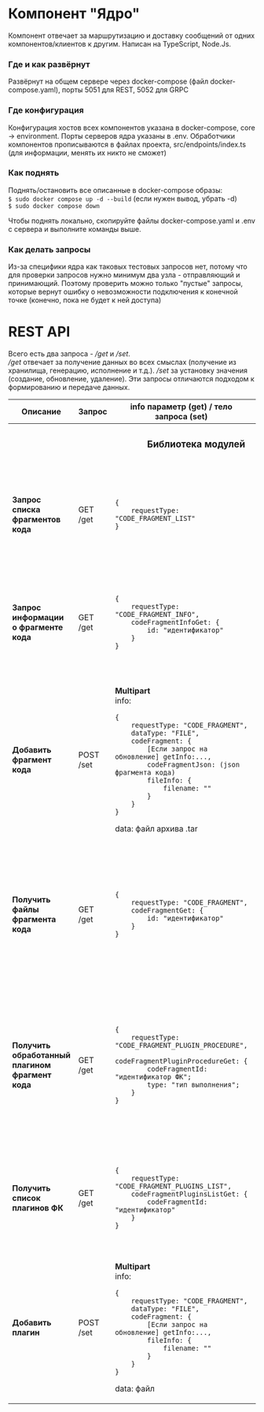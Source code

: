 # Компонент "Ядро"

Компонент отвечает за маршрутизацию и доставку сообщений от одних компонентов/клиентов
к другим. Написан на TypeScript, Node.Js.

### Где и как развёрнут

Развёрнут на общем сервере через docker-compose (файл docker-compose.yaml),
порты 5051 для REST, 5052 для GRPC

### Где конфигурация

Конфигурация хостов всех компонентов указана в docker-compose, core -> environment.
Порты серверов ядра указаны в .env.
Обработчики компонентов прописываются в файлах проекта,
src/endpoints/index.ts (для информации, менять их никто не сможет)

### Как поднять

Поднять/остановить все описанные в docker-compose образы:  
`$ sudo docker compose up -d --build` (если нужен вывод, убрать -d)  
`$ sudo docker compose down`

Чтобы поднять локально, скопируйте файлы docker-compose.yaml и .env с сервера и выполните команды выше.

### Как делать запросы

Из-за специфики ядра как таковых тестовых запросов нет, потому что
для проверки запросов нужно минимум два узла - отправляющий и принимающий.
Поэтому проверить можно только "пустые" запросы, которые вернут ошибку о
невозможности подключения к конечной точке (конечно, пока не будет к ней доступа)

# REST API

Всего есть два запроса - _/get_ и _/set_.  
_/get_ отвечает за получение данных во всех смыслах
(получение из хранилища, генерацию, исполнение и т.д.).
_/set_ за установку значения (создание, обновление, удаление).
Эти запросы отличаются подходом к формированию и передаче данных.
<table>
<thead>
<tr>
<th> Описание </th>
<th> Запрос </th>
<th> info параметр (get) / тело запроса (set) </th>
<th> Ответ </th>
</tr>
</thead>
<tr>
<th colspan="4">

### Библиотека модулей

</th>
</tr>
<tr>
<td>

**Запрос списка  
фрагментов кода**
</td>
<td> 

GET /get
</td>
<td> 

```
{
    requestType: "CODE_FRAGMENT_LIST"
}
```

</td>
<td> 

**Multiform**  
info:

```
{
    requestType: "CODE_FRAGMENT_LIST",
    dataType: "JSON",
    codeFragmentList: {
        value: "результат"
    }
}
```

</td>
</tr>
<tr>
<td>

**Запрос информации  
о фрагменте кода**
</td>
<td> 

GET /get
</td>
<td> 

```
{
    requestType: "CODE_FRAGMENT_INFO",
    codeFragmentInfoGet: {
        id: "идентификатор"
    }
}
```

</td>
<td> 

**Multiform**  
info:

```
{
    requestType: "CODE_FRAGMENT_INFO",
    dataType: "JSON",
    codeFragmentInfo: {
        value: "результат"
    }
}
```

</td>
<tr>
<td>

**Добавить фрагмент кода**
</td>
<td> 

POST /set
</td>
<td> 

**Multipart**  
info:

```
{
    requestType: "CODE_FRAGMENT",
    dataType: "FILE",
    codeFragment: {
        [Если запрос на обновление] getInfo:...,
        codeFragmentJson: (json фрагмента кода)
        fileInfo: {
            filename: ""
        }
    }
}
```

data: файл архива .tar
</td>
<td> 

```
{
    requestType: "CODE_FRAGMENT",
    codeFragmentGet: {
        id: "идентификатор"
    }
}
```

</td>
</tr>
<tr>
<td>

**Получить файлы  
фрагмента кода**
</td>
<td> 

GET /get
</td>
<td> 

```
{
    requestType: "CODE_FRAGMENT",
    codeFragmentGet: {
        id: "идентификатор"
    }
}
```

</td>
<td> 

**Multipart**  
info:

```
{
    requestType: "CODE_FRAGMENT",
    dataType: "FILE",
    codeFragment: {
        fileInfo: {
            filename: ""
        }
    }
}
```

data: файл архива .tar
</td>
</tr>
<tr>
<td>

**Получить обработанный  
плагином фрагмент кода**
</td>
<td> 

GET /get
</td>
<td> 

```
{
    requestType: "CODE_FRAGMENT_PLUGIN_PROCEDURE",
    codeFragmentPluginProcedureGet: {
        codeFragmentId: "идентификатор ФК";
        type: "тип выполнения";
    }
}
```

</td>
<td> 

**Multipart**  
info:

```
{
    requestType: "CODE_FRAGMENT",
    dataType: "FILE",
    codeFragment: {
        [Если запрос на обновление] get_info:...,
        fileInfo: {
            filename: ""
        }
    }
}
```

data: файл
</td>
</tr>
<tr>
<td>

**Получить список  
плагинов ФК**
</td>
<td> 

GET /get
</td>
<td> 

```
{
    requestType: "CODE_FRAGMENT_PLUGINS_LIST",
    codeFragmentPluginsListGet: {
        codeFragmentId: "идентификатор"
    }
}
```

</td>
<td> 

**Multiform**  
info:

```
{
    requestType: "CODE_FRAGMENT_PLUGINS_LIST",
    dataType: "JSON",
    codeFragmentPluginsList: {
        value: "результат"
    }
}
```

</td>
</tr>
<tr>
<td>

**Добавить плагин**
</td>
<td> 

POST /set
</td>
<td> 

**Multipart**  
info:

```
{
    requestType: "CODE_FRAGMENT",
    dataType: "FILE",
    codeFragment: {
        [Если запрос на обновление] getInfo:...,
        fileInfo: {
            filename: ""
        }
    }
}
```

data: файл
</td>
<td> 

```
{
    requestType: "CODE_FRAGMENT_PLUGIN",
    codeFragmentPluginProcedureGet: {
        codeFragmentId: "идентификатор ФК";
        pluginName: "название плагина";
    }
}
```

</td>
</tr>
</table>
